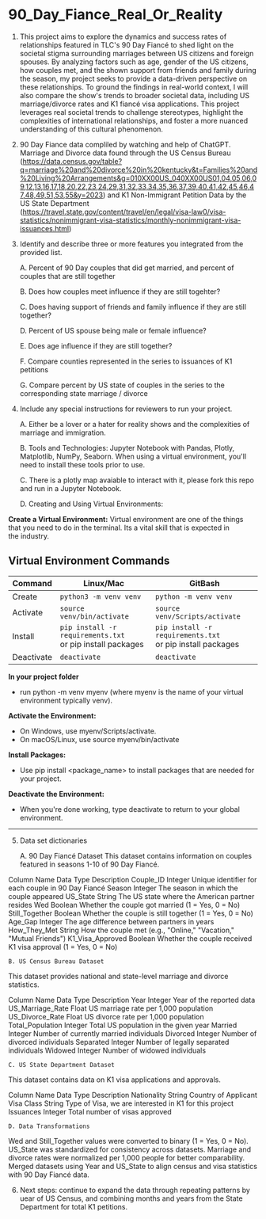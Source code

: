# 90_Day_Fiance_Real_Or_Reality
1. This project aims to explore the dynamics and success rates of relationships featured in TLC's 90 Day Fiancé to shed light on the societal stigma surrounding marriages between US citizens and foreign spouses. By analyzing factors such as age, gender of the US citizens, how couples met, and the shown support from friends and family during the season, my project seeks to provide a data-driven perspective on these relationships. To ground the findings in real-world context, I will also compare the show's trends to broader societal data, including US marriage/divorce rates and K1 fiancé visa applications. This project leverages real societal trends to challenge stereotypes, highlight the complexities of international relationships, and foster a more nuanced understanding of this cultural phenomenon.
2. 90 Day Fiance data compliled by watching and help of ChatGPT. Marriage and Divorce data found through the US Census Bureau (https://data.census.gov/table?q=marriage%20and%20divorce%20in%20kentucky&t=Families%20and%20Living%20Arrangements&g=010XX00US_040XX00US01,04,05,06,09,12,13,16,17,18,20,22,23,24,29,31,32,33,34,35,36,37,39,40,41,42,45,46,47,48,49,51,53,55&y=2023) and K1 Non-Immigrant Petition Data by the US State Department (https://travel.state.gov/content/travel/en/legal/visa-law0/visa-statistics/nonimmigrant-visa-statistics/monthly-nonimmigrant-visa-issuances.html)
3. Identify and describe three or more features you integrated from the provided list.
    
    A. Percent of 90 Day couples that did get married, and percent of couples that are still together
    
    B. Does how couples meet influence if they are still togehter?
    
    C. Does having support of friends and family influence if they are still together?
    
    D. Percent of US spouse being male or female influence?
   
    E. Does age influence if they are still together?
    
    F. Compare counties represented in the series to issuances of K1 petitions
    
    G. Compare percent by US state of couples in the series to the corresponding state marriage / divorce

4. Include any special instructions for reviewers to run your project.

    A. Either be a lover or a hater for reality shows and the complexities of marriage and immigration. 

    B. Tools and Technologies: Jupyter Notebook with Pandas, Plotly, Matplotlib, NumPy, Seaborn. When using a virtual environment, you'll need to install these tools prior to use. 

    C. There is a plotly map avaiable to interact with it, please fork this repo and run in a Jupyter Notebook. 

    D. Creating and Using Virtual Environments:

**Create a Virtual Environment:** Virtual environment are one of the things   
that you need to do in the terminal. Its a vital skill that is expected in    
the industry. 

## Virtual Environment Commands

| Command | Linux/Mac | GitBash |
| ------- | --------- | ------- |
| Create | `python3 -m venv venv` | `python -m venv venv` |
| Activate | `source venv/bin/activate` | `source venv/Scripts/activate` |
| Install | `pip install -r requirements.txt` <br> or pip install packages | `pip install -r requirements.txt` <br> or pip install packages |
| Deactivate | `deactivate` | `deactivate` |

**In your project folder** 
- run python -m venv myenv (where myenv is the name of your virtual environment typically venv).

**Activate the Environment:**

- On Windows, use myenv/Scripts/activate.
- On macOS/Linux, use source myenv/bin/activate

**Install Packages:**

- Use pip install <package_name> to install packages that are needed for your project.

**Deactivate the Environment:**

- When you're done working, type deactivate to return to your global environment.

---



5. Data set dictionaries

    A. 90 Day Fiancé Dataset
This dataset contains information on couples featured in seasons 1-10 of 90 Day Fiancé.

Column Name	        Data Type	Description
Couple_ID	        Integer 	Unique identifier for each couple in 90 Day Fiancé
Season	            Integer	    The season in which the couple appeared
US_State	        String	    The US state where the American partner resides
Wed	                Boolean	    Whether the couple got married (1 = Yes, 0 = No)
Still_Together	    Boolean	    Whether the couple is still together (1 = Yes, 0 = No)
Age_Gap	            Integer	    The age difference between partners in years
How_They_Met	    String	    How the couple met (e.g., "Online," "Vacation," "Mutual Friends")
K1_Visa_Approved	Boolean	    Whether the couple received K1 visa approval (1 = Yes, 0 = No)
    
    B. US Census Bureau Dataset
This dataset provides national and state-level marriage and divorce statistics.

Column Name	        Data Type	Description
Year	            Integer	    Year of the reported data
US_Marriage_Rate	Float	    US marriage rate per 1,000 population
US_Divorce_Rate	    Float	    US divorce rate per 1,000 population
Total_Population	Integer	    Total US population in the given year
Married	            Integer	    Number of currently married individuals
Divorced	        Integer 	Number of divorced individuals
Separated	        Integer	    Number of legally separated individuals
Widowed	            Integer	    Number of widowed individuals
    
    C. US State Department Dataset
This dataset contains data on K1 visa applications and approvals.

Column Name	            Data Type	Description
Nationality	            String	    Country of Applicant
Visa Class          	String	    Type of Visa, we are interested in K1 for this project
Issuances	            Integer	    Total number of visas approved


    D. Data Transformations
Wed and Still_Together values were converted to binary (1 = Yes, 0 = No).
US_State was standardized for consistency across datasets.
Marriage and divorce rates were normalized per 1,000 people for better comparability.
Merged datasets using Year and US_State to align census and visa statistics with 90 Day Fiancé data.

6. Next steps: continue to expand the data through repeating patterns by uear of US Census, and combining months and years from the State Department for total K1 petitions. 